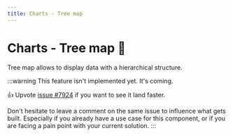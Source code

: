 ```yaml
---
title: Charts - Tree map
---
```


# Charts - Tree map 🚧

<p class="description">Tree map allows to display data with a hierarchical structure.</p>

:::warning
This feature isn't implemented yet. It's coming.

👍 Upvote [issue #7924](https://github.com/mui/mui-x/issues/7924) if you want to see it land faster.

Don't hesitate to leave a comment on the same issue to influence what gets built. Especially if you already have a use case for this component, or if you are facing a pain point with your current solution.
:::
